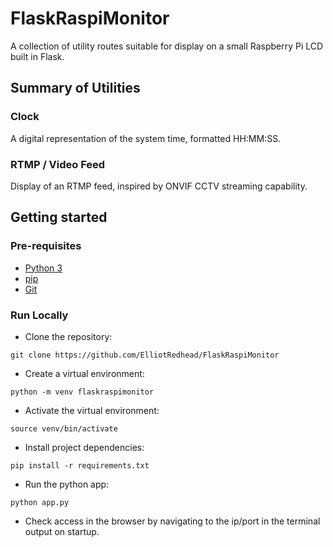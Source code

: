 # FlaskRaspiMonitor

A collection of utility routes suitable for display on a small Raspberry Pi LCD built in Flask.

## Summary of Utilities

### Clock
A digital representation of the system time, formatted HH:MM:SS.

### RTMP / Video Feed
Display of an RTMP feed, inspired by ONVIF CCTV streaming capability.

## Getting started

### Pre-requisites

- [Python 3](https://www.python.org/downloads/)
- [pip](https://pip.pypa.io/en/stable/installation/)
- [Git](https://git-scm.com/downloads)

### Run Locally

- Clone the repository:
```console
git clone https://github.com/ElliotRedhead/FlaskRaspiMonitor
```
- Create a virtual environment:
```console
python -m venv flaskraspimonitor
```
- Activate the virtual environment:
```console
source venv/bin/activate
```
- Install project dependencies:
```console
pip install -r requirements.txt
```
- Run the python app:
```console
python app.py
```
- Check access in the browser by navigating to the ip/port in the terminal output on startup.

